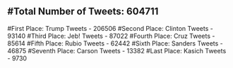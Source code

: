 #Total Number of Tweets: 604711 
---
#First Place: Trump Tweets - 206506
#Second Place: Clinton Tweets - 93140
#Third Place: Jeb! Tweets - 87022
#Fourth Place: Cruz Tweets - 85614
#Fifth Place: Rubio Tweets - 62442
#Sixth Place: Sanders Tweets - 46875
#Seventh Place: Carson Tweets - 13382
#Last Place: Kasich Tweets - 9730
